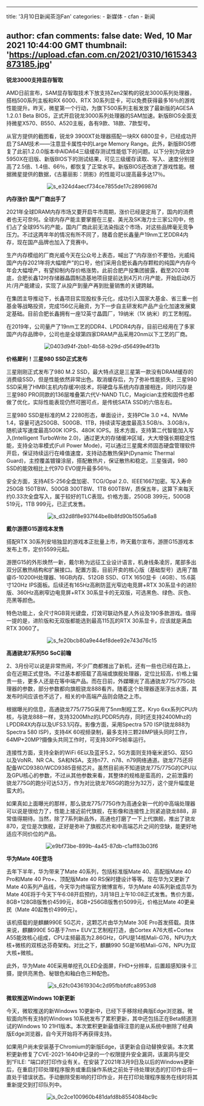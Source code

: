 
---
title: '3月10日新闻茶泡Fan'
categories: 
    - 新媒体
    - cfan
    - 新闻

author: cfan
comments: false
date: Wed, 10 Mar 2021 10:44:00 GMT
thumbnail: 'https://upload.cfan.com.cn/2021/0310/1615343873185.jpg'
---

<div>   
<p><strong>锐龙3000支持显存智取</strong></p>
<p>AMD日前宣布，SAM显存智取技术下放支持Zen2架构的锐龙3000系列处理器，搭档500系列主板和RX 6000、RTX 30系列显卡，可以免费获得最多16％的游戏性能提升。昨天，微星第一个行动，为旗下500系列主板发放了最新版的AGESA 1.2.0.1 Beta BIOS，正式开启锐龙3000系列处理器的SAM加速。新版BIOS全面支持微星X570、B550、A520主板，各有9款、18款、7款型号。</p>
<p>从官方提供的截图看，锐龙9 3900XT处理器搭配一块RX 6800显卡，已经成功开启了SAM技术——注意显卡属性中的Large Memory Range。此外，新版BIOS修复了此前1.2.0.0版本中AIDA64三级缓存测试性能低下的问题。以下分别为锐龙9 5950X在旧版、新版BIOS下的测试结果，可见三级缓存读取、写入、速度分别提高了2.5倍、1.4倍、66％，都恢复了正常水平。新版BIOS还改进了游戏性能。根据微星提供的数据，《古墓丽影：阴影》的性能可以提高最多达17％。</p>
<p style="text-align: center; text-indent: 0;"><img src="https://upload.cfan.com.cn/2021/0310/1615343873185.jpg" border="0" alt="s_e324d4aecf734ce7855de17c2896987d" referrerpolicy="no-referrer"></p>
<p><strong>内存涨价 国产厂商出手了</strong></p>
<p>2021年全球DRAM内存市场又要开启牛市周期，涨价已经是定局了，国内的消费者也无可奈何。全球内存产能主要掌握在三星、美光及SK海力士三家公司中，他们占了全球95%的产能，国内厂商此前无法染指这个市场，对这些品牌毫无竞争压力。不过这两年年的情况有所不同了，随着合肥长鑫量产19nm工艺DDR4内存，现在国产品牌也加入了竞赛中。</p>
<p>生产内存模组的厂商光威今天在公众号上表态，喊出了“内存涨价不要怕，光威纯国产内存2021年将大幅增产”的口号，他们采用合肥长鑫内存颗粒的纯国产内存今年会大幅增产，有望抑制内存价格涨势。此前合肥产投集团披露，截至2020年底，合肥长鑫12吋存储器晶圆制造基地项目提前达到4万片/月产能，开始启动6万片/月产能建设，实现了从投产到量产再到批量销售的关键跨越。</p>
<p>在集团主导推动下，长鑫项目实现股权多元化，成功引入国家大基金、省三重一创基金等战略投资，完成156亿元融资，为下一步自主研发和产品产业化加速发展奠定基础。目前合肥长鑫拥有一座12英寸晶圆厂，19纳米（1X 纳米）的工艺制程。</p>
<p>在2019年，公司量产了19nm工艺的DDR4、LPDDR4内存，目前已经用在了多家国产内存品牌中，公司也是全球第四家DRAM产品采用20nm以下工艺的厂商。</p>
<p style="text-align: center; text-indent: 0;"><img src="https://upload.cfan.com.cn/2021/0310/1615343882397.jpg" border="0" alt="0403d94f-2bb1-4b58-b29d-d56499e4f31b" referrerpolicy="no-referrer"></p>
<p><strong>价格犀利！三星980 SSD正式发布</strong></p>
<p>三星刚刚正式发布了980 M.2 SSD，最大特点这是三星第一款没有DRAM缓存的消费级SSD，但是性能依然非常出色。取消缓存后，为了弥补性能损失，三星980 SSD采用了HMB(主机内存缓冲)技术，将硬盘与系统内存直接相连，同时闪存是三星980 PRO同款的136层堆叠第六代V-NAND TLC，Magician主控和固件也都做了优化，实际性能表现仍然可圈可点，是传统SATA SSD的六倍左右。</p>
<p>三星980 SSD是标准的M.2 2280形态，单面设计，支持PCIe 3.0 ×4、NVMe 1.4，容量可选250GB、500GB、1TB，持续读写速度最高3.5GB/s、3.0GB/s，随机读写速度最高500K IOPS、480K IOPS。技术方面，支持第二代智能加入写入(Intelligent TurboWrite 2.0)，通过更大的存储缓冲区域，大大增强长期稳定性能，支持全功率模式(Full Power Mode)，可以通过三星魔术师固态硬盘管理软件开启，保证持续运行在峰值速度，支持动态散热保护(Dynamic Thermal Guard)，主控覆盖镀镍涂层，搭配散热片，保证散热和稳定。三星强调，980 SSD的能效相比上代970 EVO提升最多56％。</p>
<p>安全方面，支持AES-256全盘加密、TCG/Opal 2.0、IEEE1667加密。写入寿命250GB 150TBW、500GB 300TBW、1TB 600TBW，质保五年，这算下来每天约0.33次全盘写入，属于较好的TLC表现。价格方面，250GB 399元，500GB 519元，1TB 999元，已正式发售。</p>
<p style="text-align: center; text-indent: 0;"><img src="https://upload.cfan.com.cn/2021/0310/1615343891823.jpg" border="0" alt="s_d32d8f8e937f44be8b8fd90b1505a6a8" referrerpolicy="no-referrer"></p>
<p><strong>戴尔游匣G15游戏本发售</strong></p>
<p>搭配RTX 30系列安培独显的游戏本正批量上市，昨天戴尔宣布，游匣G15游戏本发布上市，定价5599元起。</p>
<p>游匣G15的外形焕然一新，戴尔称为远征工业设计语言，机身线条凌厉，尾部多出双分区散热结构和扩展接口。配置方面，目前开卖的核心版（基础型号）选用了酷睿i5-10200H处理器、16GB内存、512GB SSD、GTX 1650显卡（4GB）、15.6英寸120Hz IPS面板。后续还有165Hz高刷防蓝光窄边电竞屏+RTX 30系显卡的进阶版、360Hz高刷窄边电竞屏+RTX 30系显卡的无双版，可选黑色、绿色、灰色、亮黑等颜色。</p>
<p>特色功能上，全尺寸RGB背光键盘，灯效可联动外星人外设及190多款游戏。值得一提的是，进阶版和无双版都能选到最高115瓦的RTX 30系显卡，应该就是满血RTX 3060了。</p>
<p style="text-align: center; text-indent: 0;"><img src="https://upload.cfan.com.cn/2021/0310/1615343904944.jpg" border="0" alt="s_fe20bcb80a9e44ef8dee92e743d76c15" referrerpolicy="no-referrer"></p>
<p><strong>高通骁龙7系列5G SoC前瞻</strong></p>
<p>2、3月份可以说是非常热闹，不少厂商都推出了新机，还有一些也已经在路上，会在近期正式登场。不过基本都搭载了高端或旗舰处理器，定位比较高，价格上偏贵一些，更多人还是在等中端产品。而在日前，外媒曝光了高通骁龙775/775G处理器的参数，部分参数都向旗舰骁龙888看齐。随着这个处理器逐渐浮出水面，其发布时间应该也不远了，相关的中高端产品则会随之上市。</p>
<p>根据曝光的信息，高通骁龙775/775G采用了5nm制程工艺，Kryo 6xx系列CPU内核，与骁龙888一样，支持3200Mhz的LPDDR5内存，同时还支持2400Mhz的LPDDR4X内存以及UFS3.1闪存。影像方面，采用Spectra 570 ISP(骁龙888为Spectra 580 ISP)，支持4K 60视频录制，最多支持三颗28MP镜头同时工作，64MP+20MP?摄像头共同工作时，可支持30FPS帧率运行。</p>
<p>连接性方面，支持全新的WiFi 6E以及蓝牙5.2，5G方面则支持毫米波5G、双5G以及VoNR、NR CA、SA和NSA，支持n77、n78、n79网络通道。骁龙775还将配备WCD9380/WCD9385音频芯片。虽然目前尚不知道骁龙775/775G的CPU以及GPU核心的参数，不过从其他参数来看，其整体的规格是蛮高的，之前泄露的骁龙775G的跑分可达53万，作为对比骁龙765G的跑分为32万，这个提升幅度是蛮大的。</p>
<p>如果真如上面曝光的那样，那么骁龙775/775G作为高通全新一代的中高端处理器可以说是很给力了，性能上接近前代旗舰，在影像和连接性上则紧追骁龙888，非常值得期待。当然，除了7系列新品外，高通也打磨了一下上代旗舰，推出了骁龙870，定位是次旗舰，正好是弥补了旗舰芯片和中高端芯片之间的空缺，能更好地适应不同价位的产品。</p>
<p style="text-align: center; text-indent: 0;"><img src="https://upload.cfan.com.cn/2021/0310/1615343925821.jpg" border="0" alt="e9bf73be-899b-4a45-87db-c1aff83b03f6" referrerpolicy="no-referrer"></p>
<p><strong>华为Mate 40E登场</strong></p>
<p>去年下半年，华为带来了Mate 40系列，包括标准版Mate 40、高配版Mate 40 Pro和Mate 40 Pro+、顶配版Mate 40 RS保时捷设计等等。现在华为又更新了Mate 40系列产品线，今天华为终端官方微博宣布，华为Mate 40系列新成员华为Mate 40E将于今天下午6:08开启预约，3月18日上午10:08正式发售。售价方面，8GB+128GB版售价4599元，8GB+256GB版售价5099元，价格比Mate 40更亲民（Mate 40起售价4999元）。</p>
<p>该机搭载的是麒麟990E 5G芯片，这颗芯片由华为Mate 30E Pro首发搭载。具体来说，麒麟990E 5G基于7nm+ EUV工艺制程打造，由Cortex A76大核+Cortex A55能效核心组成，CPU主频最高为2.86GHz，GPU是14核Mali-G76，NPU为大核+微核的双核达芬奇架构。对比之下，麒麟990 5G是16核Mali-G76，NPU为双大核+微核。</p>
<p>此外，华为Mate 40E采用单挖孔OLED全面屏，FHD+分辨率，后置超感知徕卡三摄，提供亮黑色、秘银色和釉白色三种配色。</p>
<p style="text-align: center; text-indent: 0;"><img src="https://upload.cfan.com.cn/2021/0310/1615343936186.jpg" border="0" alt="s_62fc043619304c2d95fbbfdfca8953d8" referrerpolicy="no-referrer"></p>
<p><strong>微软推送Windows 10新更新</strong></p>
<p>今天，微软推送的新Windows 10更新中，已经下手移除经典版Edge浏览器。微软面向所有支持的Windows 10系统发布了累积更新，其中还包括正在Beta频道测试的Windows 10 21H1版本。本次累积更新最值得注意的是从系统中删除了经典版Edge浏览器，自今天开始将不再获得支持。</p>
<p>如果用户尚未安装基于Chromium的新版Edge，该更新会自动替换安装。本次累积更新修复了CVE-2021-1640中记录的一个权限提升安全漏洞，该漏洞与提交到“FILE: ”端口的打印作业有关。在安装了2021年3月9日及以后的Windows更新后，在重启打印处理程序服务或重启操作系统之前处于待处理状态的打印作业将一直处于错误状态。手动删除受影响的打印作业，并在打印处理程序服务在线时将其重新提交到打印队列中。</p>
<p style="text-align: center; text-indent: 0;"><img src="https://upload.cfan.com.cn/2021/0310/1615343953888.png" border="0" alt="s_0c2ce100960b481dafd8b8554084bc9c" referrerpolicy="no-referrer"></p>　  
</div>
            